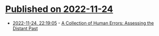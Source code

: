 # [Published on 2022-11-24](index.md)

* [2022-11-24, 22:19:05](https://news.ycombinator.com/item?id=33736876) - [A Collection of Human Errors: Assessing the Distant Past](https://www.laphamsquarterly.org/roundtable/collection-human-errors)
